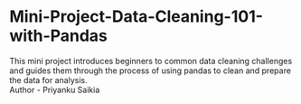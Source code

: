 # Mini-Project-Data-Cleaning-101-with-Pandas
This mini project introduces beginners to common data cleaning challenges and guides them through the process of using pandas to clean and prepare the data for analysis.
<br>
Author - Priyanku Saikia